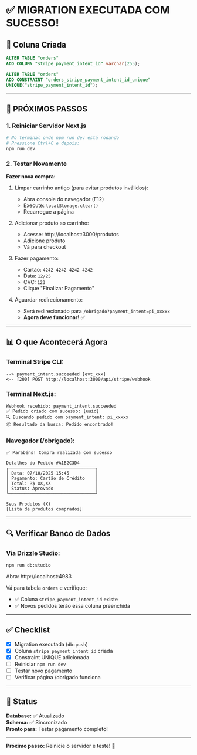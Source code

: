 # ✅ MIGRATION EXECUTADA COM SUCESSO!

## 🎉 Coluna Criada

```sql
ALTER TABLE "orders" 
ADD COLUMN "stripe_payment_intent_id" varchar(255);

ALTER TABLE "orders" 
ADD CONSTRAINT "orders_stripe_payment_intent_id_unique" 
UNIQUE("stripe_payment_intent_id");
```

---

## 🚀 PRÓXIMOS PASSOS

### 1. Reiniciar Servidor Next.js

```bash
# No terminal onde npm run dev está rodando
# Pressione Ctrl+C e depois:
npm run dev
```

### 2. Testar Novamente

**Fazer nova compra:**

1. Limpar carrinho antigo (para evitar produtos inválidos):
   - Abra console do navegador (F12)
   - Execute: `localStorage.clear()`
   - Recarregue a página

2. Adicionar produto ao carrinho:
   - Acesse: http://localhost:3000/produtos
   - Adicione produto
   - Vá para checkout

3. Fazer pagamento:
   - Cartão: `4242 4242 4242 4242`
   - Data: `12/25`
   - CVC: `123`
   - Clique "Finalizar Pagamento"

4. Aguardar redirecionamento:
   - Será redirecionado para `/obrigado?payment_intent=pi_xxxxx`
   - **Agora deve funcionar!** ✅

---

## 📊 O que Acontecerá Agora

### Terminal Stripe CLI:
```
--> payment_intent.succeeded [evt_xxx]
<-- [200] POST http://localhost:3000/api/stripe/webhook
```

### Terminal Next.js:
```
Webhook recebido: payment_intent.succeeded
✅ Pedido criado com sucesso: [uuid]
🔍 Buscando pedido com payment_intent: pi_xxxxx
📦 Resultado da busca: Pedido encontrado!
```

### Navegador (/obrigado):
```
✅ Parabéns! Compra realizada com sucesso

Detalhes do Pedido #A1B2C3D4
┌─────────────────────────────────┐
│ Data: 07/10/2025 15:45          │
│ Pagamento: Cartão de Crédito    │
│ Total: R$ XX,XX                 │
│ Status: Aprovado                │
└─────────────────────────────────┘

Seus Produtos (X)
[Lista de produtos comprados]
```

---

## 🔍 Verificar Banco de Dados

### Via Drizzle Studio:

```bash
npm run db:studio
```

Abra: http://localhost:4983

Vá para tabela `orders` e verifique:
- ✅ Coluna `stripe_payment_intent_id` existe
- ✅ Novos pedidos terão essa coluna preenchida

---

## ✅ Checklist

- [x] Migration executada (`db:push`)
- [x] Coluna `stripe_payment_intent_id` criada
- [x] Constraint UNIQUE adicionada
- [ ] Reiniciar `npm run dev`
- [ ] Testar novo pagamento
- [ ] Verificar página /obrigado funciona

---

## 🎯 Status

**Database:** ✅ Atualizado  
**Schema:** ✅ Sincronizado  
**Pronto para:** Testar pagamento completo!

---

**Próximo passo:** Reinicie o servidor e teste! 🚀
